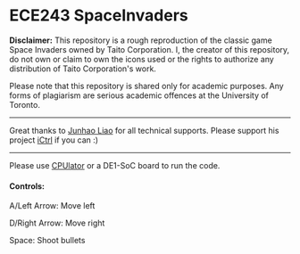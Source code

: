 # ECE243 SpaceInvaders
**Disclaimer:** This repository is a rough reproduction of the classic game Space Invaders owned by Taito Corporation. I, the creator of this repository, do not own or claim to own the icons used or the rights to authorize any distribution of Taito Corporation's work. 

Please note that this repository is shared only for academic purposes. Any forms of plagiarism are serious academic offences at the University of Toronto. 

---

Great thanks to [Junhao Liao](https://github.com/junhaoliao) for all technical supports. Please support his project [iCtrl](https://github.com/junhaoliao/iCtrl) if you can :)

---

Please use [CPUlator](https://cpulator.01xz.net/?sys=arm-de1soc) or a DE1-SoC board to run the code. 

#### Controls: 

A/Left Arrow: Move left

D/Right Arrow: Move right

Space: Shoot bullets
